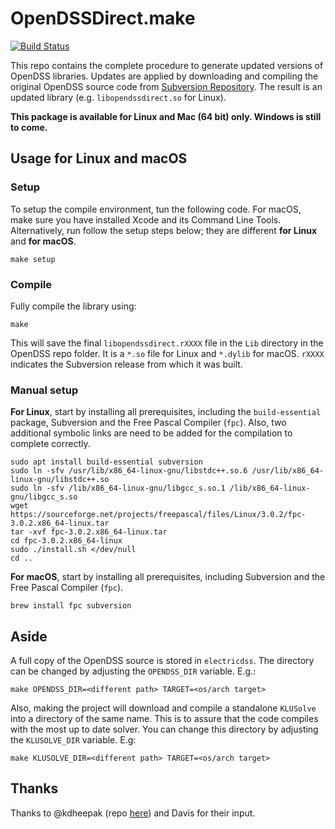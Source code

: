 # OpenDSSDirect.make

[![Build Status](https://travis-ci.org/Muxelmann/OpenDSSDirect.make.svg?branch=master)](https://travis-ci.org/Muxelmann/OpenDSSDirect.make)

This repo contains the complete procedure to generate updated versions of OpenDSS libraries.
Updates are applied by downloading and compiling the original OpenDSS source code from [Subversion Repository](https://sourceforge.net/projects/electricdss/).
The result is an updated library (e.g. `libopendssdirect.so` for Linux).

**This package is available for Linux and Mac (64 bit) only. Windows is still to come.**

## Usage for Linux and macOS

### Setup

To setup the compile environment, tun the following code. For macOS, make sure you have installed Xcode and its Command Line Tools. Alternatively, run follow the setup steps below; they are different **for Linux** and **for macOS**.

```
make setup
```

### Compile

Fully compile the library using:

```
make
```

This will save the final `libopendssdirect.rXXXX` file in the `Lib` directory in the OpenDSS repo folder. It is a `*.so` file for Linux and `*.dylib` for macOS. `rXXXX` indicates the Subversion release from which it was built.

### Manual setup

**For Linux**, start by installing all prerequisites, including the `build-essential` package, Subversion and the Free Pascal Compiler (`fpc`). Also, two additional symbolic links are need to be added for the compilation to complete correctly.

```
sudo apt install build-essential subversion
sudo ln -sfv /usr/lib/x86_64-linux-gnu/libstdc++.so.6 /usr/lib/x86_64-linux-gnu/libstdc++.so
sudo ln -sfv /lib/x86_64-linux-gnu/libgcc_s.so.1 /lib/x86_64-linux-gnu/libgcc_s.so
wget https://sourceforge.net/projects/freepascal/files/Linux/3.0.2/fpc-3.0.2.x86_64-linux.tar
tar -xvf fpc-3.0.2.x86_64-linux.tar
cd fpc-3.0.2.x86_64-linux
sudo ./install.sh </dev/null
cd ..
```

**For macOS**, start by installing all prerequisites, including Subversion and the Free Pascal Compiler (`fpc`).

```
brew install fpc subversion
```

## Aside

A full copy of the OpenDSS source is stored in `electricdss`. The directory can be changed by adjusting the `OPENDSS_DIR` variable. E.g.:

```
make OPENDSS_DIR=<different path> TARGET=<os/arch target>
```

Also, making the project will download and compile a standalone `KLUSolve` into a directory of the same name. This is to assure that the code compiles with the most up to date solver. You can change this directory by adjusting the `KLUSOLVE_DIR` variable. E.g:
 
```
make KLUSOLVE_DIR=<different path> TARGET=<os/arch target>
```

## Thanks

Thanks to @kdheepak (repo [here](https://github.com/NREL/OpenDSSDirect.py)) and Davis for their input.
